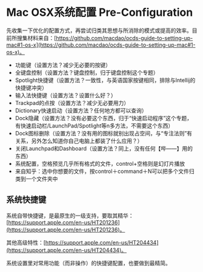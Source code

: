 # Mac OSX系统配置 Pre-Configuration

先收集一下优化的配置方式，再尝试归类其思想与所消除的模式或提高的效率。目前所搜集材料来自：[https://github.com/macdao/ocds-guide-to-setting-up-mac#1-os-x](https://github.com/macdao/ocds-guide-to-setting-up-mac#1-os-x)。
* 功能键（设置方法？减少无必要的按键）
* 全键盘控制（设置方法？键盘控制，归于键盘控制这个专题）
* Spotlight快捷键（设置方法？一致性，与英语国家按键相同，排除与Intellij的快捷键冲突）
* 输入法快捷键（设置方法？设置什么好？）
* Trackpad的点按（设置方法？减少无必要用力）
* Dictionary快速启动（设置方法？任何地方都可以查询）
* Dock隐藏（设置方法？没有必要这个东西，归于“快速启动程序”这个专题，有快速启动栏/LaunchPad/Spotlight等n多方法，不需要这个东西）
* Dock图标删除（设置方法？没有用的图标就别出现占空间，与“专注法则”有关系，另外怎么知道你自己电脑上都装了什么应用？）
* 关闭Launchpad和Dashboard（设置方法？同上，没有任何【哔——】用的东西）
* 系统配置，空格预览几乎所有格式的文件，control+空格则是幻灯片播放
* 来自知乎：选中你想要的文件，按control＋command＋N可以把多个文件归类到一个文件夹中


## 系统快捷键
系统自带快捷键，是最原生的一级支持，要取其精华：[https://support.apple.com/en-us/HT201236](https://support.apple.com/en-us/HT201236)。

其他高级特性：[https://support.apple.com/en-us/HT204434](https://support.apple.com/en-us/HT204434)。

系统设置里对常用功能（而非操作）的快捷键配置，也要做到最精简。

